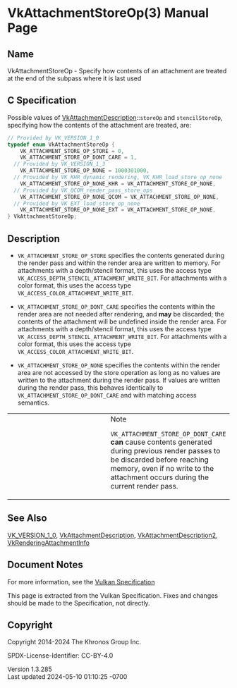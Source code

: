 # VkAttachmentStoreOp(3) Manual Page

## Name

VkAttachmentStoreOp - Specify how contents of an attachment are treated
at the end of the subpass where it is last used



## <a href="#_c_specification" class="anchor"></a>C Specification

Possible values of
[VkAttachmentDescription](https://registry.khronos.org/vulkan/specs/1.3-extensions/man/html/VkAttachmentDescription.html)::`storeOp` and
`stencilStoreOp`, specifying how the contents of the attachment are
treated, are:

``` c
// Provided by VK_VERSION_1_0
typedef enum VkAttachmentStoreOp {
    VK_ATTACHMENT_STORE_OP_STORE = 0,
    VK_ATTACHMENT_STORE_OP_DONT_CARE = 1,
  // Provided by VK_VERSION_1_3
    VK_ATTACHMENT_STORE_OP_NONE = 1000301000,
  // Provided by VK_KHR_dynamic_rendering, VK_KHR_load_store_op_none
    VK_ATTACHMENT_STORE_OP_NONE_KHR = VK_ATTACHMENT_STORE_OP_NONE,
  // Provided by VK_QCOM_render_pass_store_ops
    VK_ATTACHMENT_STORE_OP_NONE_QCOM = VK_ATTACHMENT_STORE_OP_NONE,
  // Provided by VK_EXT_load_store_op_none
    VK_ATTACHMENT_STORE_OP_NONE_EXT = VK_ATTACHMENT_STORE_OP_NONE,
} VkAttachmentStoreOp;
```

## <a href="#_description" class="anchor"></a>Description

- `VK_ATTACHMENT_STORE_OP_STORE` specifies the contents generated during
  the render pass and within the render area are written to memory. For
  attachments with a depth/stencil format, this uses the access type
  `VK_ACCESS_DEPTH_STENCIL_ATTACHMENT_WRITE_BIT`. For attachments with a
  color format, this uses the access type
  `VK_ACCESS_COLOR_ATTACHMENT_WRITE_BIT`.

- `VK_ATTACHMENT_STORE_OP_DONT_CARE` specifies the contents within the
  render area are not needed after rendering, and **may** be discarded;
  the contents of the attachment will be undefined inside the render
  area. For attachments with a depth/stencil format, this uses the
  access type `VK_ACCESS_DEPTH_STENCIL_ATTACHMENT_WRITE_BIT`. For
  attachments with a color format, this uses the access type
  `VK_ACCESS_COLOR_ATTACHMENT_WRITE_BIT`.

- `VK_ATTACHMENT_STORE_OP_NONE` specifies the contents within the render
  area are not accessed by the store operation as long as no values are
  written to the attachment during the render pass. If values are
  written during the render pass, this behaves identically to
  `VK_ATTACHMENT_STORE_OP_DONT_CARE` and with matching access semantics.

<table>
<colgroup>
<col style="width: 50%" />
<col style="width: 50%" />
</colgroup>
<tbody>
<tr class="odd">
<td class="icon"><em></em></td>
<td class="content">Note
<p><code>VK_ATTACHMENT_STORE_OP_DONT_CARE</code> <strong>can</strong>
cause contents generated during previous render passes to be discarded
before reaching memory, even if no write to the attachment occurs during
the current render pass.</p></td>
</tr>
</tbody>
</table>

## <a href="#_see_also" class="anchor"></a>See Also

[VK_VERSION_1_0](https://registry.khronos.org/vulkan/specs/1.3-extensions/man/html/VK_VERSION_1_0.html),
[VkAttachmentDescription](https://registry.khronos.org/vulkan/specs/1.3-extensions/man/html/VkAttachmentDescription.html),
[VkAttachmentDescription2](https://registry.khronos.org/vulkan/specs/1.3-extensions/man/html/VkAttachmentDescription2.html),
[VkRenderingAttachmentInfo](https://registry.khronos.org/vulkan/specs/1.3-extensions/man/html/VkRenderingAttachmentInfo.html)

## <a href="#_document_notes" class="anchor"></a>Document Notes

For more information, see the <a
href="https://registry.khronos.org/vulkan/specs/1.3-extensions/html/vkspec.html#VkAttachmentStoreOp"
target="_blank" rel="noopener">Vulkan Specification</a>

This page is extracted from the Vulkan Specification. Fixes and changes
should be made to the Specification, not directly.

## <a href="#_copyright" class="anchor"></a>Copyright

Copyright 2014-2024 The Khronos Group Inc.

SPDX-License-Identifier: CC-BY-4.0

Version 1.3.285  
Last updated 2024-05-10 01:10:25 -0700
